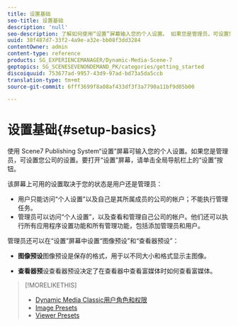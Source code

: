 ```yaml
---
title: 设置基础
seo-title: 设置基础
description: 'null'
seo-description: 了解如何使用“设置”屏幕输入您的个人设置。 如果您是管理员，可设置您公司的设置。
uuid: 38f487d7-33f2-4a9e-a32e-bb08f3dd3284
contentOwner: admin
content-type: reference
products: SG_EXPERIENCEMANAGER/Dynamic-Media-Scene-7
geptopics: SG_SCENESEVENONDEMAND_PK/categories/getting_started
discoiquuid: 753677ad-9957-43d9-97ad-bd73a5da5ccb
translation-type: tm+mt
source-git-commit: 6fff3699f8a08af433df3f3a7790a11bf9d05b00

---
```



# 设置基础{#setup-basics}

使用 Scene7 Publishing System“设置”屏幕可输入您的个人设置。如果您是管理员，可设置您公司的设置。要打开“设置”屏幕，请单击全局导航栏上的“设置”按钮。

该屏幕上可用的设置取决于您的状态是用户还是管理员：

* 用户只能访问“个人设置”以及自己是其所属成员的公司的帐户；不能执行管理任务。
* 管理员可以访问“个人设置”，以及查看和管理自己公司的帐户。他们还可以执行所有应用程序设置功能和所有管理功能，包括添加管理员和用户。

管理员还可以在“设置”屏幕中设置“图像预设”和“查看器预设”：

* **图像预设**&#x200B;图像预设是保存的格式，用于以不同大小和格式显示主图像。

* **查看器预**&#x200B;设查看器预设决定了在查看器中查看富媒体时如何查看富媒体。

>[!MORELIKETHIS]
>
>* [Dynamic Media Classic用户角色和权限](administration-setup.md#user_administration)
>* [Image Presets](application-setup.md#image_presets)
>* [Viewer Presets](application-setup.md#viewer_presets)

